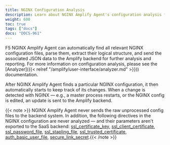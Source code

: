 ```yaml
---
title: NGINX Configuration Analysis
description: Learn about NGINX Amplify Agent's configuration analysis feature.
weight: 600
toc: true
tags: ["docs"]
docs: "DOCS-961"
---
```


F5 NGINX Amplify Agent can automatically find all relevant NGINX configuration files, parse them, extract their logical structure, and send the associated JSON data to the Amplify backend for further analysis and reporting. For more information on configuration analysis, please see the [Analyzer]({{< relref "/amplify/user-interface/analyzer.md" >}})) documentation.

After NGINX Amplify Agent finds a particular NGINX configuration, it then automatically starts to keep track of its changes. When a change is detected with NGINX — e.g., a master process restarts, or the NGINX config is edited, an update is sent to the Amplify backend.

{{< note >}} NGINX Amplify Agent never sends the raw unprocessed config files to the backend system. In addition, the following directives in the NGINX configuration are never analyzed — and their parameters aren't exported to the SaaS backend:
[ssl_certificate_key](http://nginx.org/en/docs/mail/ngx_mail_ssl_module.html#ssl_certificate_key), [ssl_client_certificate](http://nginx.org/en/docs/mail/ngx_mail_ssl_module.html#ssl_client_certificate), [ssl_password_file](http://nginx.org/en/docs/mail/ngx_mail_ssl_module.html#ssl_password_file), [ssl_stapling_file](http://nginx.org/en/docs/http/ngx_http_ssl_module.html#ssl_stapling_file), [ssl_trusted_certificate](http://nginx.org/en/docs/http/ngx_http_ssl_module.html#ssl_trusted_certificate), [auth_basic_user_file](http://nginx.org/en/docs/http/ngx_http_auth_basic_module.html#auth_basic_user_file), [secure_link_secret](http://nginx.org/en/docs/http/ngx_http_secure_link_module.html#secure_link_secret).{{< /note >}}
